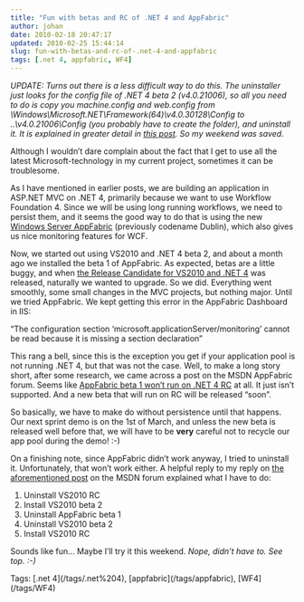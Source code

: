 ```yaml
---
title: "Fun with betas and RC of .NET 4 and AppFabric"
author: johan
date: 2010-02-18 20:47:17
updated: 2010-02-25 15:44:14
slug: fun-with-betas-and-rc-of-.net-4-and-appfabric
tags: [.net 4, appfabric, WF4]
---
```


*UPDATE: Turns out there is a less difficult way to do this. The uninstaller just looks for the config file of .NET 4 beta 2 (v4.0.21006), so all you need to do is copy you machine.config and web.config from \Windows\Microsoft.NET\Framework(64)\v4.0.30128\Config to ..\v4.0.21006\Config (you probably have to create the folder), and uninstall it. It is explained in greater detail in [this post](http://developers.de/blogs/damir_dobric/archive/2010/02/19/uninstalling-of-appfabric-beta-1.aspx). So my weekend was saved.*

Although I wouldn’t dare complain about the fact that I get to use all the latest Microsoft-technology in my current project, sometimes it can be troublesome. 

As I have mentioned in earlier posts, we are building an application in ASP.NET MVC on .NET 4, primarily because we want to use Workflow Foundation 4. Since we will be using long running workflows, we need to persist them, and it seems the good way to do that is using the new [Windows Server AppFabric](http://msdn.microsoft.com/en-us/windowsserver/ee695849.aspx) (previously codename Dublin), which also gives us nice monitoring features for WCF. 

Now, we started out using VS2010 and .NET 4 beta 2, and about a month ago we installed the beta 1 of AppFabric. As expected, betas are a little buggy, and when [the Release Candidate for VS2010 and .NET 4](http://msdn.microsoft.com/en-us/vstudio/dd582936.aspx) was released, naturally we wanted to upgrade. So we did. Everything went smoothly, some small changes in the MVC projects, but nothing major. Until we tried AppFabric. We kept getting this error in the AppFabric Dashboard in IIS:

“The configuration section ‘microsoft.applicationServer/monitoring’ cannot be read because it is missing a section declaration”

This rang a bell, since this is the exception you get if your application pool is not running .NET 4, but that was not the case. Well, to make a long story short, after some research, we came across a post on the MSDN AppFabric forum. Seems like [AppFabric beta 1 won’t run on .NET 4 RC](http://social.msdn.microsoft.com/Forums/en-SG/dublin/thread/03169207-dbcb-48cb-8b8a-de674fdcac31) at all. It just isn’t supported. And a new beta that will run on RC will be released “soon”. 

So basically, we have to make do without persistence until that happens. Our next sprint demo is on the 1st of March, and unless the new beta is released well before that, we will have to be **very** careful not to recycle our app pool during the demo! :-)

On a finishing note, since AppFabric didn’t work anyway, I tried to uninstall it. Unfortunately, that won’t work either. A helpful reply to my reply on [the aforementioned post](http://social.msdn.microsoft.com/Forums/en-SG/dublin/thread/03169207-dbcb-48cb-8b8a-de674fdcac31) on the MSDN forum explained what I have to do:

1.  Uninstall VS2010 RC 
2.  Install VS2010 beta 2 
3.  Uninstall AppFabric beta 1 
4.  Uninstall VS2010 beta 2 
5.  Install VS2010 RC   

Sounds like fun… Maybe I’ll try it this weekend. *Nope, didn’t have to. See top. :-)*
  <div style="padding-bottom: 0px; margin: 0px; padding-left: 0px; padding-right: 0px; display: inline; float: none; padding-top: 0px" id="scid:0767317B-992E-4b12-91E0-4F059A8CECA8:9a9d9c11-90eb-4695-86d1-05d985d3e6bf" class="wlWriterEditableSmartContent">Tags: [.net 4](/tags/.net%204), [appfabric](/tags/appfabric), [WF4](/tags/WF4)</div>
